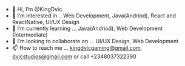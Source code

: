 - 👋 Hi, I’m @KingDvic
- 👀 I’m interested in ...Web Development, Java(Andriod), React and ReactNative, UI/UX Design 
- 🌱 I’m currently learning ... Java(Andriod), Web Development (Intermediate)
- 💞️ I’m looking to collaborate on ... UI/UX Design, Web Development 
- 📫 How to reach me ... kingdvicgaming@gmail.com, dvicstudios@gmail.com or call +2348037322390

<!---
KingDvic/KingDvic is a ✨ special ✨ repository because its `README.md` (this file) appears on your GitHub profile.
You can click the Preview link to take a look at your changes.
--->
